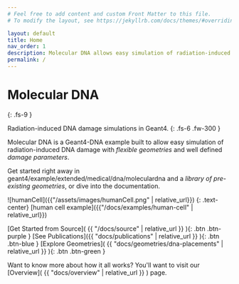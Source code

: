 ```yaml
---
# Feel free to add content and custom Front Matter to this file.
# To modify the layout, see https://jekyllrb.com/docs/themes/#overriding-theme-defaults

layout: default
title: Home
nav_order: 1
description: Molecular DNA allows easy simulation of radiation-induced DNA damage with flexible geometries damage parameters.
permalink: /
---
```


# Molecular DNA
{: .fs-9 }

Radiation-induced DNA damage simulations in Geant4.
{: .fs-6 .fw-300 }

Molecular DNA is a Geant4-DNA example built to allow easy simulation of
radiation-induced DNA damage with *flexible geometries* and well defined
*damage parameters*.

Get started right away in geant4/example/extended/medical/dna/moleculardna and a *library of pre-existing geometries*,
or dive into the documentation.

![humanCell]({{"/assets/images/humanCell.png" | relative_url}})
{: .text-center}
[human cell example]({{"/docs/examples/human-cell" | relative_url}})

[Get Started from Source]( {{ "/docs/source" | relative_url }} ){: .btn .btn-purple }
[See Publications]({{ "docs/publications" | relative_url }} ){: .btn .btn-blue }
[Explore Geometries]( {{ "docs/geometries/dna-placements" | relative_url }} ){: .btn .btn-green }

Want to know more about how it all works? You'll want to visit our [Overview]( {{ "docs/overview" | relative_url }} ) page.